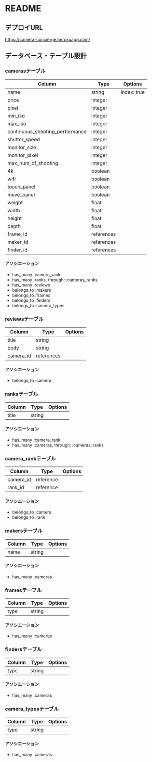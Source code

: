 # README

## デプロイURL
https://camera-concierge.herokuapp.com/


## データベース・テーブル設計

### camerasテーブル

|Column|Type|Options|
|------|----|-------|
|name|string|index: true|
|price|integer||
|pixel|integer||
|min_iso|integer||
|max_iso|integer||
|continuous_shooting_performance|integer||
|shutter_speed|integer||
|monitor_size|integer||
|monitor_pixel|integer||
|max_num_of_shooting|integer||
|4k|boolean||
|wifi|boolean||
|touch_panel|boolean||
|move_panel|boolean||
|weight|float||
|width|float||
|height|float||
|depth|float||
|frame_id|references||
|maker_id|references||
|finder_id|references||

#### アソシエーション
- has_many :camera_rank
- has_many :ranks, through: :cameras_ranks
- has_many :reviews
- belongs_to :makers
- belongs_to :frames
- belongs_to :finders
- belongs_to :camera_types

### reviewsテーブル

|Column|Type|Options|
|------|----|-------|
|title|string||
|body|string||
|camera_id|references||

#### アソシエーション
- belongs_to :camera

### ranksテーブル

|Column|Type|Options|
|------|----|-------|
|title|string||

#### アソシエーション
- has_many :camera_rank
- has_many :cameras, through: :cameras_ranks

### camera_rankテーブル

|Column|Type|Options|
|------|----|-------|
|camera_id|reference||
|rank_id|reference||

#### アソシエーション
- belongs_to :camera
- belongs_to :rank

### makersテーブル

|Column|Type|Options|
|------|----|-------|
|name|string||

#### アソシエーション
- has_many :cameras

### framesテーブル

|Column|Type|Options|
|------|----|-------|
|type|string||

#### アソシエーション
- has_many :cameras

### findersテーブル

|Column|Type|Options|
|------|----|-------|
|type|string||

#### アソシエーション
- has_many :cameras

### camera_typesテーブル

|Column|Type|Options|
|------|----|-------|
|type|string||

#### アソシエーション
- has_many :cameras
